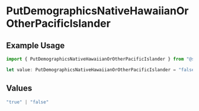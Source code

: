 # PutDemographicsNativeHawaiianOrOtherPacificIslander

## Example Usage

```typescript
import { PutDemographicsNativeHawaiianOrOtherPacificIslander } from "@superbuilders/oneroster/models/operations";

let value: PutDemographicsNativeHawaiianOrOtherPacificIslander = "false";
```

## Values

```typescript
"true" | "false"
```